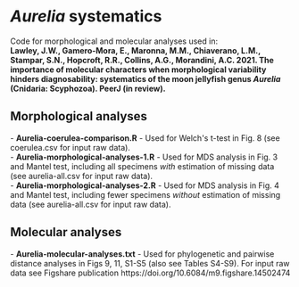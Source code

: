 # <em>Aurelia</em> systematics
<p>Code for morphological and molecular analyses used in:<br>
<strong>Lawley, J.W., Gamero-Mora, E., Maronna, M.M., Chiaverano, L.M., Stampar, S.N., Hopcroft, R.R., Collins, A.G., Morandini, A.C. 2021. The importance of molecular characters when morphological variability hinders diagnosability: systematics of the moon jellyfish genus <em>Aurelia</em> (Cnidaria: Scyphozoa). PeerJ (in review).</strong></p>

## Morphological analyses

<p>- <strong>Aurelia-coerulea-comparison.R</strong> - Used for Welch's t-test in Fig. 8 (see coerulea.csv for input raw data).<br>
- <strong>Aurelia-morphological-analyses-1.R</strong> - Used for MDS analysis in Fig. 3 and Mantel test, including all specimens <em>with</em> estimation of missing data (see aurelia-all.csv for input raw data).<br>
- <strong>Aurelia-morphological-analyses-2.R</strong> - Used for MDS analysis in Fig. 4 and Mantel test, including fewer specimens <em>without</em> estimation of missing data (see aurelia-all.csv for input raw data).</p>

## Molecular analyses

<p>- <strong>Aurelia-molecular-analyses.txt</strong> - Used for phylogenetic and pairwise distance analyses in Figs 9, 11, S1-S5 (also see Tables S4-S9). For input raw data see Figshare publication https://doi.org/10.6084/m9.figshare.14502474 </p>
